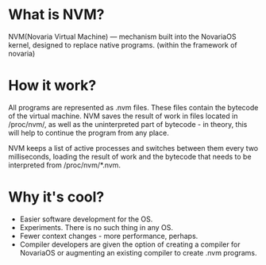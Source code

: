 # What is NVM?
NVM(Novaria Virtual Machine) — mechanism built into the NovariaOS kernel, designed to replace native programs. (within the framework of novaria)

# How it work?
All programs are represented as .nvm files. These files contain the bytecode of the virtual machine. NVM saves the result of work in files located in /proc/nvm/, as well as the uninterpreted part of bytecode - in theory, this will help to continue the program from any place.

NVM keeps a list of active processes and switches between them every two milliseconds, loading the result of work and the bytecode that needs to be interpreted from /proc/nvm/*.nvm.

# Why it's cool?
- Easier software development for the OS.
- Experiments. There is no such thing in any OS.
- Fewer context changes - more performance, perhaps.
- Compiler developers are given the option of creating a compiler for NovariaOS or augmenting an existing compiler to create .nvm programs.